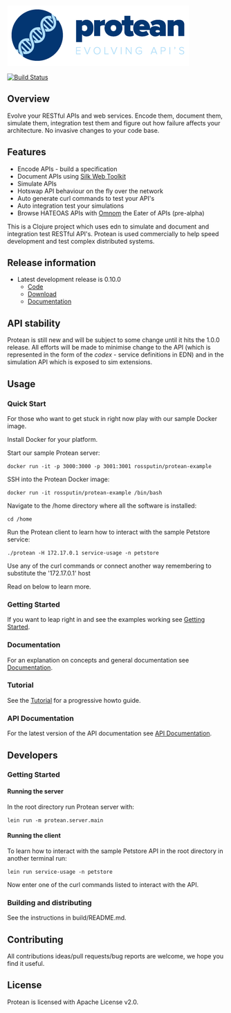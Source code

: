 ![Protean - evolving api's](/public/resource/img/logo.png?raw=true "Protean - evolving api's")

[![Build Status](https://api.travis-ci.org/passivsystems/protean.svg)](https://travis-ci.org/passivsystems/protean)


## Overview

Evolve your RESTful APIs and web services. Encode them, document them, simulate them, integration test them and figure out how failure affects your architecture. No invasive changes to your code base.

## Features

* Encode APIs - build a specification
* Document APIs using [Silk Web Toolkit](http://www.silkyweb.org)
* Simulate APIs
* Hotswap API behaviour on the fly over the network
* Auto generate curl commands to test your API's
* Auto integration test your simulations
* Browse HATEOAS APIs with [Omnom](https://github.com/rossputin/omnom) the Eater of APIs (pre-alpha)

This is a Clojure project which uses edn to simulate and document and integration test RESTful API's. Protean is used commercially to help speed development and test complex distributed systems.


## Release information

* Latest development release is 0.10.0
    * [Code](https://github.com/passivsystems/protean/tree/0.10.0)
    * [Download](https://github.com/passivsystems/protean/releases/download/0.10.0/protean-0.10.0.tgz)
    * [Documentation](http://passivsystems.github.io/protean/)


## API stability

Protean is still new and will be subject to some change until it hits the 1.0.0 release.  All efforts will be made to minimise change to the API (which is represented in the form of the *codex* - service definitions in EDN) and in the simulation API which is exposed to sim extensions.


## Usage

### Quick Start

For those who want to get stuck in right now play with our sample Docker image.

Install Docker for your platform.

Start our sample Protean server:

```
docker run -it -p 3000:3000 -p 3001:3001 rossputin/protean-example
```

SSH into the Protean Docker image:

```
docker run -it rossputin/protean-example /bin/bash
```

Navigate to the /home directory where all the software is installed:

```
cd /home
```

Run the Protean client to learn how to interact with the sample Petstore service:

```
./protean -H 172.17.0.1 service-usage -n petstore
```

Use any of the curl commands or connect another way remembering to substitute the '172.17.0.1' host

Read on below to learn more.


### Getting Started

If you want to leap right in and see the examples working see [Getting Started](http://passivsystems.github.io/protean/getting-started.html).

### Documentation

For an explanation on concepts and general documentation see [Documentation](http://passivsystems.github.io/protean/documentation.html).


### Tutorial

See the [Tutorial](http://passivsystems.github.io/protean/tutorial.html) for a progressive howto guide.


### API Documentation

For the latest version of the API documentation see [API Documentation](http://passivsystems.github.io/protean/api-documentation.html).


## Developers

### Getting Started

#### Running the server

In the root directory run Protean server with:

```
lein run -m protean.server.main
```

#### Running the client

To learn how to interact with the sample Petstore API in the root directory in another terminal run:

```
lein run service-usage -n petstore
```

Now enter one of the curl commands listed to interact with the API.


### Building and distributing

See the instructions in build/README.md.


## Contributing

All contributions ideas/pull requests/bug reports are welcome, we hope you find it useful.


## License

Protean is licensed with Apache License v2.0.
